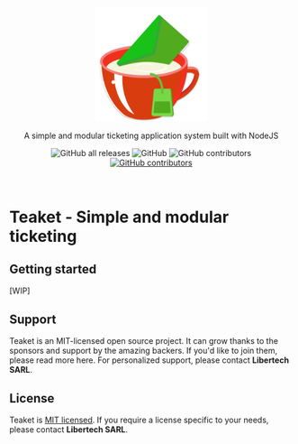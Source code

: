 <p align="center">
  <a href="http://teaket.github.io/" target="blank"><img src="./app/src/public/logo.svg" width="200" alt="Teaket Logo" /></a>
</p>
<p align="center">A simple and modular ticketing application system built with NodeJS</p>
<p align="center">
  <img alt="GitHub all releases" src="https://img.shields.io/github/downloads/libertech-fr/teaket/total">
  <img alt="GitHub" src="https://img.shields.io/github/license/libertech-fr/teaket">
  <img alt="GitHub contributors" src="https://img.shields.io/github/contributors/libertech-fr/teaket">
  <a href="https://github.com/Libertech-Fr/teaket/actions/workflows/release.yml?event=workflow_dispatch"><img alt="GitHub contributors" src="https://github.com/Libertech-Fr/teaket/actions/workflows/release.yml/badge.svg"></a>
</p>
<br>

# Teaket - Simple and modular ticketing
## Getting started
[WIP]
## Support
Teaket is an MIT-licensed open source project. It can grow thanks to the sponsors and support by the amazing backers. If you'd like to join them, please read more here. For personalized support, please contact **Libertech SARL**.
## License
Teaket is [MIT licensed](LICENSE).
If you require a license specific to your needs, please contact **Libertech SARL**.
